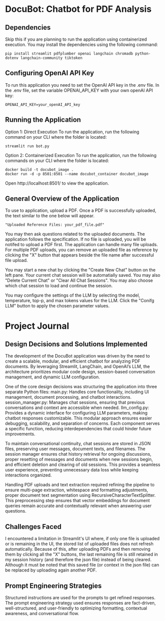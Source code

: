 # DocuBot: Chatbot for PDF Analysis

## Dependencies
Skip this if you are planning to run the application using containerized execution. You may install the dependencies using the following command:

    pip install streamlit pdfplumber openai langchain chromadb python-dotenv langchain-community tiktoken

## Configuring OpenAI API Key
To run this application you need to set the OpenAI API key in the .env file. In the .env file, set the variable OPENAI_API_KEY with your own openAI API key:

    OPENAI_API_KEY=your_openAI_API_key

## Running the Application
Option 1: Direct Execution
To run the application, run the following command on your CLI where the folder is located:

    streamlit run bot.py

Option 2: Containerized Execution
To run the application, run the following commands on your CLI where the folder is located:

    docker build -t docubot_image .
    docker run -d -p 8501:8501 --name docubot_container docubot_image

Open http://localhost:8501/ to view the application.

## General Overview of the Application
To use to application, upload a PDF. Once a PDF is successfully uploaded, the text similar to the one below will appear.

    "Uploaded Reference Files: your_pdf_file.pdf"

You may then ask questions related to the uploaded documents. The application follows the specification.
If no file is uploaded, you will be notifed to upload a PDF first. The application can handle many file uploads. 
For multiple PDF uploads, you can remove an uploaded file as reference by clicking the "X" button that appears beside the file name after successful file upload.

You may start a new chat by clicking the "Create New Chat" button on the left pane. Your current chat session will be automatially saved. You may also "Delete Current Chat" or "Clear All Chat Sessions". You may also choose which chat session to load and continue the session.

You may configure the settings of the LLM by selecting the model, temperature, top-p, and max tokens values for the LLM. Click the "Conifg LLM" button to apply the chosen parameter values.

# Project Journal
## Design Decisions and Solutions Implemented
The development of the DocuBot application was driven by the need to create a scalable, modular, and efficient chatbot for analyzing PDF documents. By leveraging Streamlit, LangChain, and OpenAI’s LLM, the architecture prioritizes modular code design, session-based conversation management, and dynamic LLM configuration.

One of the core design decisions was structuring the application into three separate Python files:
    main.py: Handles core functionality, including UI management, document processing, and chatbot interactions.
    session_manager.py: Manages chat sessions, ensuring that previous conversations and context are accessible when needed.
    llm_config.py: Provides a dynamic interface for configuring LLM parameters, making chatbot responses customizable.
This modular approach ensures easier debugging, scalability, and separation of concerns. Each component serves a specific function, reducing interdependencies that could hinder future improvements.

To maintain conversational continuity, chat sessions are stored in JSON files, preserving user messages, document texts, and filenames. The session manager ensures chat history retrieval for ongoing discussions, proper resetting of messages and documents when new sessions begin, and efficient deletion and clearing of old sessions. This provides a seamless user experience, preventing unnecessary data loss while keeping interactions organized.

Handling PDF uploads and text extraction required refining the pipeline to ensure multi-page extraction, whitespace and formatting adjustments, proper document text segmentation using RecursiveCharacterTextSplitter. This preprocessing step ensures that vector embeddings for document queries remain accurate and contextually relevant when answering user questions.

## Challenges Faced
I encountered a limitation in Streamlit's UI where, if only one file is uploaded or is remaining in the UI, the stored list of uploaded files does not refresh automatically. Because of this, after uploading PDFs and then removing them by clicking all the "X" buttons, the last remaining file is still retained in my session history (and therefore the json file) instead of being cleared. Although it must be noted that this saved file (or context in the json file) can be replaced by uploading again another PDF.

## Prompt Engineering Strategies
Structured instructions are used for the prompts to get refined responses. The prompt engineering strategy used ensures responses are fact-driven, well-structured, and user-friendly to optimizing formatting, contextual awareness, and conversational flow.

